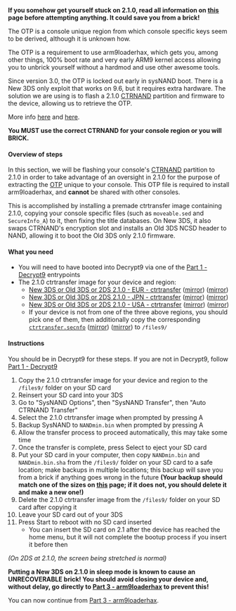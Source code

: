**If you somehow get yourself stuck on 2.1.0, read all information on [this](https://github.com/Plailect/Guide/wiki/2.1.0-Stuck) page before attempting anything. It could save you from a brick!**

The OTP is a console unique region from which console specific keys seem to be derived, although it is unknown how.

The OTP is a requirement to use arm9loaderhax, which gets you, among other things, 100% boot rate and very early ARM9 kernel access allowing you to unbrick yourself without a hardmod and use other awesome tools.

Since version 3.0, the OTP is locked out early in sysNAND boot. There is a New 3DS only exploit that works on 9.6, but it requires extra hardware. The solution we are using is to flash a 2.1.0 [CTRNAND](https://www.3dbrew.org/wiki/Flash_Filesystem#CTR_partition) partition and firmware to the device, allowing us to retrieve the OTP.

More info [here](https://github.com/Plailect/Guide/wiki/OTP-Info) and [here](https://3dbrew.org/wiki/OTP_Registers).

**You MUST use the correct CTRNAND for your console region or you will BRICK.**

#### Overview of steps

In this section, we will be flashing your console's [CTRNAND](https://www.3dbrew.org/wiki/Flash_Filesystem#CTR_partition) partition to 2.1.0 in order to take advantage of an oversight in 2.1.0 for the purpose of extracting the [OTP](https://github.com/Plailect/Guide/wiki/OTP-Info) unique to your console. This OTP file is required to install arm9loaderhax, and **cannot** be shared with other consoles.

This is accomplished by installing a premade ctrtransfer image containing 2.1.0, copying your console specific files (such as `moveable.sed` and `SecureInfo_A`) to it, then fixing the title databases. On New 3DS, it also swaps CTRNAND's encryption slot and installs an Old 3DS NCSD header to NAND, allowing it to boot the Old 3DS only 2.1.0 firmware.

#### What you need

* You will need to have booted into Decrypt9 via one of the [Part 1 - Decrypt9](https://github.com/Plailect/Guide/wiki/Part-1-(Decrypt9)) entrypoints
* The 2.1.0 ctrtransfer image for your device and region:
  +    <a href="https://plailect.github.io/Guide/2.1.0-4E_ctrtransfer_o3ds.torrent" target="_blank">New 3DS or Old 3DS or 2DS 2.1.0 - EUR - ctrtransfer</a> ([mirror](https://mega.nz/#!ltsF3SwB!A_yQJ7TpkYD6OF38q4oes7dI1G3574v0wF_WXP8-_3E)) ([mirror](https://drive.google.com/open?id=0BzPfvjeuhqoDZnp3SjhGSVFYa3c))    
  +    <a href="https://plailect.github.io/Guide/2.1.0-4J_ctrtransfer_o3ds.torrent" target="_blank">New 3DS or Old 3DS or 2DS 2.1.0 - JPN - ctrtransfer</a> ([mirror](https://mega.nz/#!VhkGCQSQ!nnWrKUazSHRXIiPtGKCoDp9gT5yQDyo4J0x9TMNHJP4)) ([mirror](https://drive.google.com/open?id=0BzPfvjeuhqoDMzdLM3hyVnlsVWc))    
  +    <a href="https://plailect.github.io/Guide/2.1.0-4U_ctrtransfer_o3ds.torrent" target="_blank">New 3DS or Old 3DS or 2DS 2.1.0 - USA - ctrtransfer</a> ([mirror](https://mega.nz/#!FtshlJ5D!4GC-GUNhzzPefLGJA7wRIKaj8J-pbVQHFJFkx6MUaLA)) ([mirror](https://drive.google.com/open?id=0BzPfvjeuhqoDa2gwRHdKczMzbWs))
  +    If your device is not from one of the three above regions, you should pick one of them, then additionally copy the corresponding [`ctrtransfer.secnfo`](https://plailect.github.io/Guide/ctrtransfer.secnfo.torrent) ([mirror](https://mega.nz/#!lkVHTJxZ!WC0A44qlUQPFkAZXw-NoQFK0ahfzGgV24g9qGkUX5t4)) ([mirror](https://drive.google.com/open?id=0BzPfvjeuhqoDbXVFU2NVVExsRjA)) to `/files9/`

#### Instructions

You should be in Decrypt9 for these steps. If you are not in Decrypt9, follow [Part 1 - Decrypt9](https://github.com/Plailect/Guide/wiki/Part-1-(Decrypt9))

1. Copy the 2.1.0 ctrtransfer image for your device and region to the `/files9/` folder on your SD card
2. Reinsert your SD card into your 3DS
1. Go to "SysNAND Options", then "SysNAND Transfer", then "Auto CTRNAND Transfer"
2. Select the 2.1.0 ctrtransfer image when prompted by pressing A
2. Backup SysNAND to `NANDmin.bin` when prompted by pressing A
3. Allow the transfer process to proceed automatically, this may take some time
2. Once the transfer is complete, press Select to eject your SD card
3. Put your SD card in your computer, then copy `NANDmin.bin` and `NANDmin.bin.sha` from the `/files9/` folder on your SD card to a safe location; make backups in multiple locations; this backup will save you from a brick if anything goes wrong in the future **(Your backup should match one of the sizes on [this](https://github.com/Plailect/Guide/wiki/NAND-Size) page; if it does not, you should delete it and make a new one!)**
4. Delete the 2.1.0 ctrtransfer image from the `/files9/` folder on your SD card after copying it
5. Leave your SD card out of your 3DS
6. Press Start to reboot with no SD card inserted
    + You can insert the SD card on 2.1 after the device has reached the home menu, but it will not complete the bootup process if you insert it before then

*(On 2DS at 2.1.0, the screen being stretched is normal)*

**Putting a New 3DS on 2.1.0 in sleep mode is known to cause an UNRECOVERABLE brick! You should avoid closing your device and, without delay, go directly to [Part 3 - arm9loaderhax](https://github.com/Plailect/Guide/wiki/Part-3-(Decrypt9)) to prevent this!**

You can now continue from [Part 3 - arm9loaderhax](https://github.com/Plailect/Guide/wiki/Part-3-(arm9loaderhax)).
